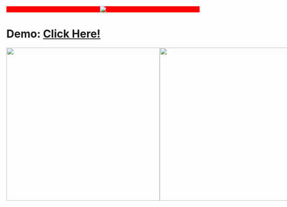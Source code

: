 

<div style="display:flex;text-align: center;margin: auto;justify-content: center;background-color:red;" align="center">
  <img src="https://raw.githubusercontent.com/Santibrito/AmazingEvents_Vanilla/main/assets/img/LogoAmazingEvents.png" align="center">
 </div>
  

<h1>Demo: <a href="https://santibrito.github.io/AmazingEvents_Vanilla/">Click Here!</h1>


<div style="display:flex">
<img src="https://i.ibb.co/FwHnsjQ/screencapture-127-0-0-1-5500-index-html-2022-09-27-10-50-32.png" width="400">
<img src="https://i.ibb.co/FwHnsjQ/screencapture-127-0-0-1-5500-index-html-2022-09-27-10-50-32.png" width="400">
  </div>
